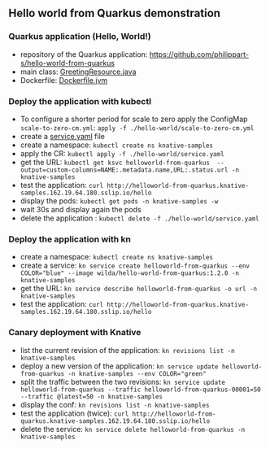 ## Hello world from Quarkus demonstration

### Quarkus application (Hello, World!)
 - repository of the Quarkus application: https://github.com/philippart-s/hello-world-from-quarkus
 - main class: [GreetingResource.java](https://github.com/philippart-s/hello-world-from-quarkus/blob/main/src/main/java/fr/wilda/GreetingResource.java)
 - Dockerfile: [Dockerfile.jvm](https://github.com/philippart-s/hello-world-from-quarkus/blob/main/src/main/docker/Dockerfile.jvm)

### Deploy the application with kubectl
 - To configure a shorter period for scale to zero apply the ConfigMap `scale-to-zero-cm.yml`: `apply -f ./hello-world/scale-to-zero-cm.yml`
 - create a [service.yaml](./service.yaml) file
 - create a namespace: `kubectl create ns knative-samples`
 - apply the CR: `kubectl apply -f ./hello-world/service.yaml`
 - get the URL: `kubectl get ksvc helloworld-from-quarkus  --output=custom-columns=NAME:.metadata.name,URL:.status.url -n knative-samples`
 - test the application: `curl http://helloworld-from-quarkus.knative-samples.162.19.64.180.sslip.io/hello`
 - display the pods: `kubectl get pods -n knative-samples -w`
 - wait 30s and display again the pods
 - delete the application : `kubectl delete -f ./hello-world/service.yaml`

### Deploy the application with kn
 - create a namespace: `kubectl create ns knative-samples`
 - create a service: `kn service create helloworld-from-quarkus --env COLOR="blue" --image wilda/hello-world-from-quarkus:1.2.0 -n knative-samples`
 - get the URL: `kn service describe helloworld-from-quarkus -o url -n knative-samples`
 - test the application: `curl http://helloworld-from-quarkus.knative-samples.162.19.64.180.sslip.io/hello`

### Canary deployment with Knative
 - list the current revision of the application: `kn revisions list -n knative-samples`
 - deploy a new version of the application: `kn service update helloworld-from-quarkus -n knative-samples --env COLOR="green"`
 - split the traffic between the two revisions: `kn service update helloworld-from-quarkus --traffic helloworld-from-quarkus-00001=50 --traffic @latest=50 -n knative-samples`
 - display the conf: `kn revisions list -n knative-samples`
 - test the application (twice): `curl http://helloworld-from-quarkus.knative-samples.162.19.64.180.sslip.io/hello`
 - delete the service: `kn service delete helloworld-from-quarkus -n knative-samples`